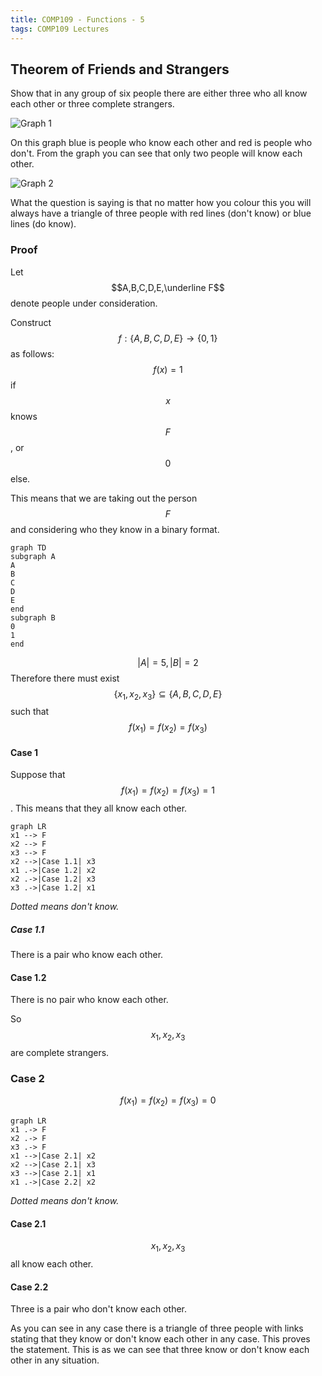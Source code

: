 ```yaml
---
title: COMP109 - Functions - 5
tags: COMP109 Lectures
---
```

## Theorem of Friends and Strangers
Show that in any group of six people there are either three who all know each other or three complete strangers.

![Graph 1]({{site.baseurl}}/assets/COMP109/Lectures/2020-11-13-3-1.png)

On this graph blue is people who know each other and red is people who don't. From the graph you can see that only two people will know each other.

![Graph 2]({{site.baseurl}}/assets/COMP109/Lectures/2020-11-13-3-2.png)

What the question is saying is that no matter how you colour this you will always have a triangle of three people with red lines (don't know) or blue lines (do know).

### Proof
Let $$A,B,C,D,E,\underline F$$ denote people under consideration.

Construct $$f:\{A,B,C,D,E\}\rightarrow\{0,1\}$$ as follows: $$f(x)=1$$ if $$x$$ knows $$F$$, or $$0$$ else. 

This means that we are taking out the person $$F$$ and considering who they know in a binary format.

```mermaid
graph TD
subgraph A
A
B
C
D
E
end
subgraph B
0
1
end
```

$$\vert A\vert =5, \vert B\vert =2$$ Therefore there must exist $$\{x_1,x_2,x_3\}\subseteq\{A,B,C,D,E\}$$ such that $$f(x_1)=f(x_2)=f(x_3)$$

#### Case 1
Suppose that $$f(x_1)=f(x_2)=f(x_3)=1$$. This means that they all know each other.

```mermaid
graph LR
x1 --> F
x2 --> F
x3 --> F
x2 -->|Case 1.1| x3
x1 .->|Case 1.2| x2
x2 .->|Case 1.2| x3
x3 .->|Case 1.2| x1
```
*Dotted means don't know.*

##### Case 1.1
There is a pair who know each other.

#### Case 1.2
There is no pair who know each other. 

So $$x_1,x_2,x_3$$ are complete strangers.

### Case 2
$$f(x_1)=f(x_2)=f(x_3)=0$$

```mermaid
graph LR
x1 .-> F
x2 .-> F
x3 .-> F
x1 -->|Case 2.1| x2
x2 -->|Case 2.1| x3
x3 -->|Case 2.1| x1
x1 .->|Case 2.2| x2
```
*Dotted means don't know.*

#### Case 2.1
$$x_1,x_2,x_3$$ all know each other.

#### Case 2.2
Three is a pair who don't know each other.

As you can see in any case there is a triangle of three people with links stating that they know or don't know each other in any case. This proves the statement. This is as we can see that three know or don't know each other in any situation.
